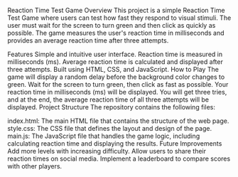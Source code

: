 Reaction Time Test Game
Overview
This project is a simple Reaction Time Test Game where users can test how fast they respond to visual stimuli. The user must wait for the screen to turn green and then click as quickly as possible. The game measures the user's reaction time in milliseconds and provides an average reaction time after three attempts.

Features
Simple and intuitive user interface.
Reaction time is measured in milliseconds (ms).
Average reaction time is calculated and displayed after three attempts.
Built using HTML, CSS, and JavaScript.
How to Play
The game will display a random delay before the background color changes to green.
Wait for the screen to turn green, then click as fast as possible.
Your reaction time in milliseconds (ms) will be displayed.
You will get three tries, and at the end, the average reaction time of all three attempts will be displayed.
Project Structure
The repository contains the following files:

index.html: The main HTML file that contains the structure of the web page.
style.css: The CSS file that defines the layout and design of the page.
main.js: The JavaScript file that handles the game logic, including calculating reaction time and displaying the results.
Future Improvements
Add more levels with increasing difficulty.
Allow users to share their reaction times on social media.
Implement a leaderboard to compare scores with other players.
